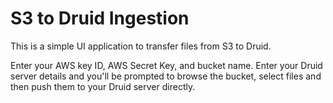 # S3 to Druid Ingestion

This is a simple UI application to transfer files from S3 to Druid.

Enter your AWS key ID, AWS Secret Key, and bucket name. Enter your Druid server details and you'll be prompted to browse the bucket, select files and then push them to your Druid server directly.
